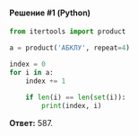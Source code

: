 #### Решение #1 (Python)
```python
from itertools import product

a = product('АБКЛУ', repeat=4)

index = 0
for i in a:
	index += 1
	
	if len(i) == len(set(i)):
		print(index, i)
```
**Ответ:** 587.
